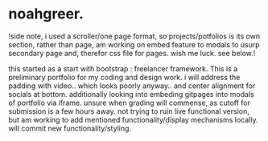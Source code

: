 # noahgreer.
!side note, i used a scroller/one page format, so projects/potfolios is its own section, rather than page, am working on embed feature to modals to usurp secondary page and, therefor css file for pages. wish me luck. see below.!

this started as a start with bootstrap : freelancer framework.
This is a preliminary portfolio for my coding and design work.
i will address the padding with video.. which looks poorly anyway..
and center alignment for socials at bottom.
additionally looking into embeding gitpages into modals of portfolio via iframe. 
unsure when grading will commense, as cutoff for submission is a few hours away. not trying to ruin live functional version, but am working to add mentioned functionality/display mechanisms locally.
will commit new functionality/styling.
